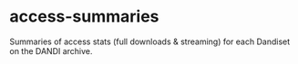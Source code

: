 # access-summaries
Summaries of access stats (full downloads &amp; streaming) for each Dandiset on the DANDI archive.
